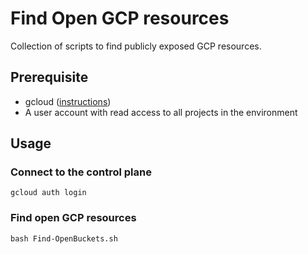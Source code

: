 # Find Open GCP resources

Collection of scripts to find publicly exposed GCP resources. 


## Prerequisite

- gcloud ([instructions](https://cloud.google.com/sdk/docs/install#deb))
- A user account with read access to all projects in the environment


## Usage

### Connect to the control plane

```shell
gcloud auth login
```

### Find open GCP resources

```shell
bash Find-OpenBuckets.sh
```
